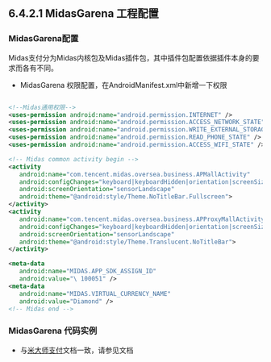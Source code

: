 ## 6.4.2.1 MidasGarena 工程配置

### MidasGarena配置

Midas支付分为Midas内核包及Midas插件包，其中插件包配置依据插件本身的要求而各有不同。

*  MidasGarena 权限配置，在AndroidManifest.xml中新增一下权限

  ```xml

  <!--Midas通用权限-->
 <uses-permission android:name="android.permission.INTERNET" />
 <uses-permission android:name="android.permission.ACCESS_NETWORK_STATE" />
 <uses-permission android:name="android.permission.WRITE_EXTERNAL_STORAGE" />
 <uses-permission android:name="android.permission.READ_PHONE_STATE" />
 <uses-permission android:name="android.permission.ACCESS_WIFI_STATE" />

 <!-- Midas common activity begin -->
 <activity
     android:name="com.tencent.midas.oversea.business.APMallActivity"
     android:configChanges="keyboard|keyboardHidden|orientation|screenSize"
     android:screenOrientation="sensorLandscape"
     android:theme="@android:style/Theme.NoTitleBar.Fullscreen">
 </activity>
 <activity
     android:name="com.tencent.midas.oversea.business.APProxyMallActivity"
     android:configChanges="keyboard|keyboardHidden|orientation|screenSize"
     android:screenOrientation="sensorLandscape"
     android:theme="@android:style/Theme.Translucent.NoTitleBar">
 </activity>

 <meta-data
     android:name="MIDAS.APP_SDK_ASSIGN_ID"
     android:value="\ 100051" />
 <meta-data
     android:name="MIDAS.VIRTUAL_CURRENCY_NAME"
     android:value="Diamond" />
 <!-- Midas end -->

  ```

  

###  MidasGarena 代码实例

* 与[米大师支付](../../Module/pay-midas.md)文档一致，请参见文档